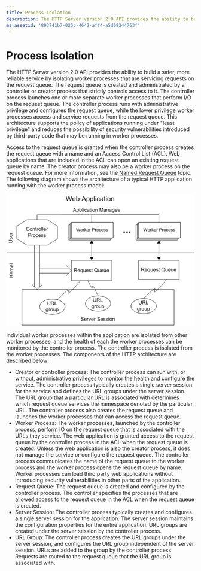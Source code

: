 ```yaml
---
title: Process Isolation
description: The HTTP Server version 2.0 API provides the ability to build a safer, more reliable service by isolating worker processes that are servicing requests on the request queue.
ms.assetid: '893741b7-025c-4642-aff4-a5d69244763f'
---
```


# Process Isolation

The HTTP Server version 2.0 API provides the ability to build a safer, more reliable service by isolating worker processes that are servicing requests on the request queue. The request queue is created and administrated by a controller or creator process that strictly controls access to it. The controller process launches one or more separate worker processes that perform I/O on the request queue. The controller process runs with administrative privilege and configures the request queue, while the lower privilege worker processes access and service requests from the request queue. This architecture supports the policy of applications running under "least privilege" and reduces the possibility of security vulnerabilities introduced by third-party code that may be running in worker processes.

Access to the request queue is granted when the controller process creates the request queue with a name and an Access Control List (ACL). Web applications that are included in the ACL can open an existing request queue by name. The creator process may also be a worker process on the request queue. For more information, see the [Named Request Queue](named-request-queue.md) topic. The following diagram shows the architecture of a typical HTTP application running with the worker process model:

![](images/processisolation.png)

Individual worker processes within the application are isolated from other worker processes, and the health of each the worker processes can be monitored by the controller process. The controller process is isolated from the worker processes. The components of the HTTP architecture are described below:

-   Creator or controller process: The controller process can run with, or without, administrative privileges to monitor the health and configure the service. The controller process typically creates a single server session for the service and defines the URL groups under the server session. The URL group that a particular URL is associated with determines which request queue services the namespace denoted by the particular URL. The controller process also creates the request queue and launches the worker processes that can access the request queue.
-   Worker Process: The worker processes, launched by the controller process, perform IO on the request queue that is associated with the URLs they service. The web application is granted access to the request queue by the controller process in the ACL when the request queue is created. Unless the web application is also the creator process, it does not manage the service or configure the request queue. The controller process communicates the name of the request queue to the worker process and the worker process opens the request queue by name. Worker processes can load third party web applications without introducing security vulnerabilities in other parts of the application.
-   Request Queue: The request queue is created and configured by the controller process. The controller specifies the processes that are allowed access to the request queue in the ACL when the request queue is created.
-   Server Session: The controller process typically creates and configures a single server session for the application. The server session maintains the configuration properties for the entire application. URL groups are created under the server session by the controller process.
-   URL Group: The controller process creates the URL groups under the server session, and configures the URL group independent of the server session. URLs are added to the group by the controller process. Requests are routed to the request queue that the URL group is associated with.

 

 




